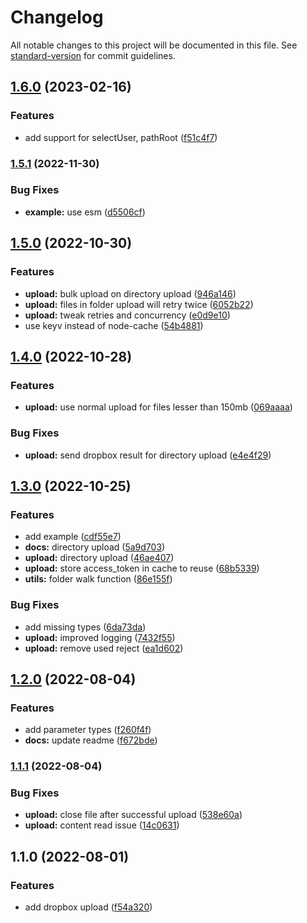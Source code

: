 # Changelog

All notable changes to this project will be documented in this file. See [standard-version](https://github.com/conventional-changelog/standard-version) for commit guidelines.

## [1.6.0](https://github.com/lmesacademy/dropbox-upload/compare/v1.5.1...v1.6.0) (2023-02-16)


### Features

* add support for selectUser, pathRoot ([f51c4f7](https://github.com/lmesacademy/dropbox-upload/commit/f51c4f728453b05615806e28812fc0b61fe6e0cf))

### [1.5.1](https://github.com/lmesacademy/dropbox-upload/compare/v1.5.0...v1.5.1) (2022-11-30)


### Bug Fixes

* **example:** use esm ([d5506cf](https://github.com/lmesacademy/dropbox-upload/commit/d5506cfdc873b0584c709461b870eb67dd7d4065))

## [1.5.0](https://github.com/lmesacademy/dropbox-upload/compare/v1.4.0...v1.5.0) (2022-10-30)


### Features

* **upload:** bulk upload on directory upload ([946a146](https://github.com/lmesacademy/dropbox-upload/commit/946a146a68ee844782f293518a353ae86d81780b))
* **upload:** files in folder upload will retry twice ([6052b22](https://github.com/lmesacademy/dropbox-upload/commit/6052b22629ae9c9dab9fc451fe0897dcce5819ef))
* **upload:** tweak retries and concurrency ([e0d9e10](https://github.com/lmesacademy/dropbox-upload/commit/e0d9e10b5d9d4144ee72427a2692c0fbb0620c32))
* use keyv instead of node-cache ([54b4881](https://github.com/lmesacademy/dropbox-upload/commit/54b4881dcbae8710233f44206420d635fde2f876))

## [1.4.0](https://github.com/lmesacademy/dropbox-upload/compare/v1.3.0...v1.4.0) (2022-10-28)


### Features

* **upload:** use normal upload for files lesser than 150mb ([069aaaa](https://github.com/lmesacademy/dropbox-upload/commit/069aaaa1fef107f0fd26f6be4e233db990c1e29b))


### Bug Fixes

* **upload:** send dropbox result for directory upload ([e4e4f29](https://github.com/lmesacademy/dropbox-upload/commit/e4e4f299735cafc0afeb5b7e9d5b3b138b18934e))

## [1.3.0](https://github.com/lmesacademy/dropbox-upload/compare/v1.2.0...v1.3.0) (2022-10-25)


### Features

* add example ([cdf55e7](https://github.com/lmesacademy/dropbox-upload/commit/cdf55e7c4773cc0b35d4888f7d9ccbbbbbefc10b))
* **docs:** directory upload ([5a9d703](https://github.com/lmesacademy/dropbox-upload/commit/5a9d70382de3991b6c9a5e31614f4a2e7fb67370))
* **upload:** directory upload ([46ae407](https://github.com/lmesacademy/dropbox-upload/commit/46ae407f769f1df6b05782dad0f7e1b47b4b14dd))
* **upload:** store access_token in cache to reuse ([68b5339](https://github.com/lmesacademy/dropbox-upload/commit/68b53399e34fcce1ce17eb66b34c44f456bd32cd))
* **utils:** folder walk function ([86e155f](https://github.com/lmesacademy/dropbox-upload/commit/86e155f441af13dbbeb69e9516dd8155b9f8fbf1))


### Bug Fixes

* add missing types ([6da73da](https://github.com/lmesacademy/dropbox-upload/commit/6da73da0286107106917dafc7d5596edaa1bfb00))
* **upload:** improved logging ([7432f55](https://github.com/lmesacademy/dropbox-upload/commit/7432f558b700b05535d3f00720ba9a7af39f1c6b))
* **upload:** remove used reject ([ea1d602](https://github.com/lmesacademy/dropbox-upload/commit/ea1d602a2ba1661d804358762f06293f0bdccae5))

## [1.2.0](https://github.com/lmesacademy/dropbox-upload/compare/v1.1.1...v1.2.0) (2022-08-04)


### Features

* add parameter types ([f260f4f](https://github.com/lmesacademy/dropbox-upload/commit/f260f4fab0becdcb905536f51c0483b0d5b0520d))
* **docs:** update readme ([f672bde](https://github.com/lmesacademy/dropbox-upload/commit/f672bde249769e3f9f8ed6cb39390d80ec45f3d9))

### [1.1.1](https://github.com/lmesacademy/dropbox-upload/compare/v1.1.0...v1.1.1) (2022-08-04)


### Bug Fixes

* **upload:** close file after successful upload ([538e60a](https://github.com/lmesacademy/dropbox-upload/commit/538e60ae7d87652ce0c3413181de0074ed98ad1f))
* **upload:** content read issue ([14c0631](https://github.com/lmesacademy/dropbox-upload/commit/14c06318cc51fe4a81345d26ebb402623d8bdaf5))

## 1.1.0 (2022-08-01)


### Features

* add dropbox upload ([f54a320](https://github.com/lmesacademy/dropbox-upload/commit/f54a3207f0488ffcd891edaccfc626686e51c070))
